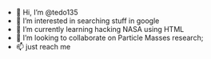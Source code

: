 - 👋 Hi, I’m @tedo135
- 👀 I’m interested in searching stuff in google
- 🌱 I’m currently learning hacking NASA using HTML
- 💞️ I’m looking to collaborate on Particle Masses research;
- 📫 just reach me
